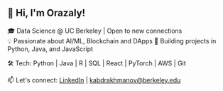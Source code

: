 ## 👋 Hi, I'm Orazaly!

🎓 Data Science @ UC Berkeley | Open to new connections  
💡 Passionate about AI/ML, Blockchain and DApps 
🚀 Building projects in Python, Java, and JavaScript  

🛠️ Tech: Python | Java | R | SQL | React | PyTorch | AWS | Git  

📫 Let's connect: [LinkedIn](https://www.linkedin.com/in/orazaly) | kabdrakhmanov@berkeley.edu
